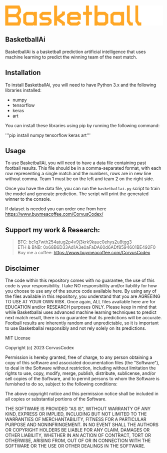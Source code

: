 <p align="center">
  <img src="https://github.com/CorvusCodex/Basketballai/blob/main/basketballai.png?raw=true">
</p>

## BasketballAi

BasketballAi is a basketball prediction artificial intelligence that uses machine learning to predict the winning team of the next match.

## Installation

To install BasketballAi, you will need to have Python 3.x and the following libraries installed:
- numpy
- tensorflow
- keras
- art

You can install these libraries using pip by running the following command:

'''pip install numpy tensorflow keras art'''

## Usage

To use BasketballAi, you will need to have a data file containing past football results. This file should be in a comma-separated format, with each row representing a single match and the numbers, rows are in new line without comma. Team 1 must be on the left and team 2 on the right side.

Once you have the data file, you can run the `basketballai.py` script to train the model and generate prediction. The script will print the generated winner to the console.

If dataset is needed you can order one from here
https://www.buymeacoffee.com/CorvusCodex/

## Support my work & Research:<br>
>BTC: bc1q7wth254atug2p4v9j3krk9kauc0ehys2u8tgg3<br>
>ETH & BNB: 0x68B6D33Ad1A3e0aFaDA60d6ADf8594601BE492F0<br>
>Buy me a coffee: https://www.buymeacoffee.com/CorvusCodex

## Disclaimer

The code within this repository comes with no guarantee, the use of this code is your responsibility. I take NO responsibility and/or liability for how you choose to use any of the source code available here. By using any of the files available in this repository, you understand that you are AGREEING TO USE AT YOUR OWN RISK. Once again, ALL files available here are for EDUCATION and/or RESEARCH purposes ONLY.
Please keep in mind that while Basketballai uses advanced machine learning techniques to predict next match result, there is no guarantee that its predictions will be accurate. Football results are inherently random and unpredictable, so it is important to use Basketballai responsibly and not rely solely on its predictions.


MIT License

Copyright (c) 2023 CorvusCodex

Permission is hereby granted, free of charge, to any person obtaining a copy
of this software and associated documentation files (the "Software"), to deal
in the Software without restriction, including without limitation the rights
to use, copy, modify, merge, publish, distribute, sublicense, and/or sell
copies of the Software, and to permit persons to whom the Software is
furnished to do so, subject to the following conditions:

The above copyright notice and this permission notice shall be included in all
copies or substantial portions of the Software.

THE SOFTWARE IS PROVIDED "AS IS", WITHOUT WARRANTY OF ANY KIND, EXPRESS OR
IMPLIED, INCLUDING BUT NOT LIMITED TO THE WARRANTIES OF MERCHANTABILITY,
FITNESS FOR A PARTICULAR PURPOSE AND NONINFRINGEMENT. IN NO EVENT SHALL THE
AUTHORS OR COPYRIGHT HOLDERS BE LIABLE FOR ANY CLAIM, DAMAGES OR OTHER
LIABILITY, WHETHER IN AN ACTION OF CONTRACT, TORT OR OTHERWISE, ARISING FROM,
OUT OF OR IN CONNECTION WITH THE SOFTWARE OR THE USE OR OTHER DEALINGS IN THE
SOFTWARE.

